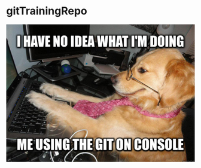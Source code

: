 # gitTrainingRepo

![alt tag](https://github.com/cassandrea/gitTrainingRepo/blob/master/src/git-console.jpg?raw=true)
